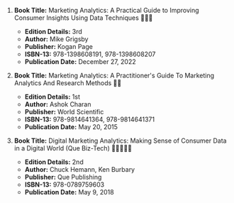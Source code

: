 1. **Book Title:** Marketing Analytics: A Practical Guide to Improving Consumer Insights Using Data Techniques 📒🔐✅
   - **Edition Details:** 3rd
   - **Author:** Mike Grigsby
   - **Publisher:** Kogan Page
   - **ISBN-13:** 978-1398608191, 978-1398608207
   - **Publication Date:** December 27, 2022

2. **Book Title:** Marketing Analytics: A Practitioner's Guide To Marketing Analytics And Research Methods 📒🚫
   - **Edition Details:** 1st
   - **Author:** Ashok Charan
   - **Publisher:** World Scientific
   - **ISBN-13:** 978-9814641364, 978-9814641371
   - **Publication Date:** May 20, 2015

3. **Book Title:** Digital Marketing Analytics: Making Sense of Consumer Data in a Digital World (Que Biz-Tech) 🚨🚨🚨🚨🚨
   - **Edition Details:** 2nd
   - **Author:** Chuck Hemann, Ken Burbary
   - **Publisher:** Que Publishing
   - **ISBN-13:** 978-0789759603
   - **Publication Date:** May 9, 2018
